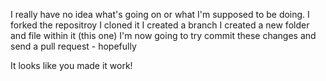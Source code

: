 I really have no idea what's going on or what I'm supposed to be doing. 
I forked the repositroy
I cloned it
I created a branch
I created a new folder and file within it (this one)
I'm now going to try commit these changes and send a pull request - hopefully

It looks like you made it work!
